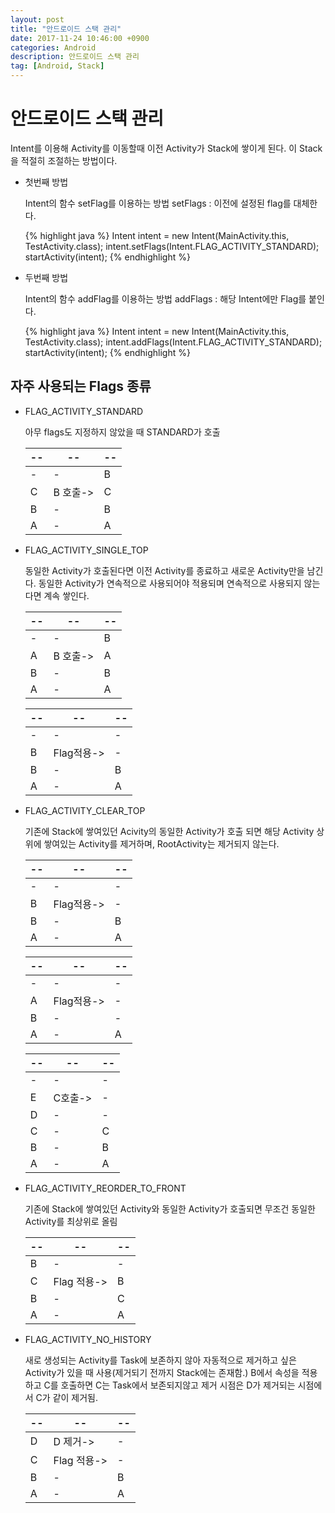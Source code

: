 ```yaml
---
layout: post
title: "안드로이드 스택 관리"
date: 2017-11-24 10:46:00 +0900
categories: Android
description: 안드로이드 스택 관리
tag: [Android, Stack]
---
```

# 안드로이드 스택 관리

Intent를 이용해 Activity를 이동할때 이전 Activity가 Stack에 쌓이게 된다. 이 Stack을 적절히 조절하는 방법이다.

- 첫번째 방법

    Intent의 함수 setFlag를 이용하는 방법
    setFlags : 이전에 설정된 flag를 대체한다.

	{% highlight java %}
    Intent intent = new Intent(MainActivity.this, TestActivity.class);
    intent.setFlags(Intent.FLAG_ACTIVITY_STANDARD);
    startActivity(intent);
    {% endhighlight %}

- 두번째 방법

	Intent의 함수 addFlag를 이용하는 방법
    addFlags : 해당 Intent에만 Flag를 붙인다.

    {% highlight java %}
    Intent intent = new Intent(MainActivity.this, TestActivity.class);
    intent.addFlags(Intent.FLAG_ACTIVITY_STANDARD);
    startActivity(intent);
    {% endhighlight %}

## 자주 사용되는 Flags 종류

- FLAG_ACTIVITY_STANDARD

	아무 flags도 지정하지 않았을 때 STANDARD가 호출

	|--|--|--|
	|--|--|--|
	|-|-|B|
	|C|B 호출->|C|
	|B|-|B|
	|A|-|A|

- FLAG_ACTIVITY_SINGLE_TOP

	동일한 Activity가 호출된다면 이전 Activity를 종료하고 새로운 Activity만을 남긴다.
	동일한 Activity가 연속적으로 사용되어야 적용되며
    연속적으로 사용되지 않는다면 계속 쌓인다.

	|--|--|--|
	|--|--|--|
	|-|-|B|
	|A|B 호출->|A|
	|B|-|B|
	|A|-|A|

	|--|--|--|
	|--|--|--|
	|-|-|-|
	|B|Flag적용->|-|
	|B|-|B|
	|A|-|A|

- FLAG_ACTIVITY_CLEAR_TOP

	기존에 Stack에 쌓여있던 Acivity의 동일한 Activity가 호출 되면 해당 Activity 상위에 쌓여있는 Activity를 제거하며, RootActivity는 제거되지 않는다.

	|--|--|--|
	|--|--|--|
	|-|-|-|
	|B|Flag적용->|-|
	|B|-|B|
	|A|-|A|

	|--|--|--|
	|--|--|--|
	|-|-|-|
	|A|Flag적용->|-|
	|B|-|-|
	|A|-|A|

	|--|--|--|
	|--|--|--|
	|-|-|-|
	|E|C호출->|-|
	|D|-|-|
	|C|-|C|
	|B|-|B|
	|A|-|A|

- FLAG_ACTIVITY_REORDER_TO_FRONT

	기존에 Stack에 쌓여있던 Activity와 동일한 Activity가 호출되면 무조건 동일한 Activity를 최상위로 올림

	|--|--|--|
	|--|--|--|
	|B|-|-|
	|C|Flag 적용->|B|
	|B|-|C|
	|A|-|A|

- FLAG_ACTIVITY_NO_HISTORY

	새로 생성되는 Activity를 Task에 보존하지 않아 자동적으로 제거하고 싶은 Activity가 있을 때 사용(제거되기 전까지 Stack에는 존재함.)
	B에서 속성을 적용하고 C를 호출하면 C는 Task에서 보존되지않고 제거 시점은 D가 제거되는 시점에서 C가 같이 제거됨.

	|--|--|--|
	|--|--|--|
	|D|D 제거->|-|
	|C|Flag 적용->|-|
	|B|-|B|
	|A|-|A|